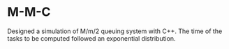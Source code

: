 # M-M-C
Designed a simulation of M/m/2 queuing system with C++. The time of the tasks
to be computed followed an exponential distribution.
